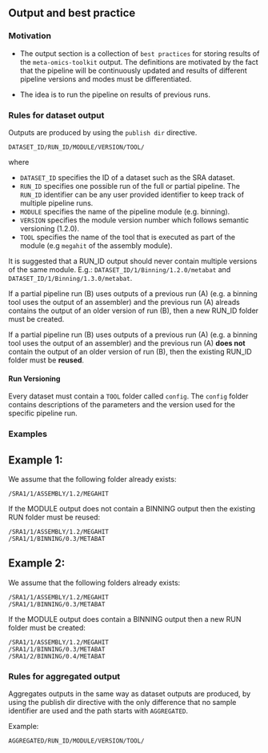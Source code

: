 ## Output and best practice

### Motivation

* The output section is a collection of `best practices` for storing results of the `meta-omics-toolkit` output.
The definitions are motivated by the fact that the pipeline will be continuously updated and results of different pipeline
versions and modes must be differentiated.

* The idea is to run the pipeline on results of previous runs.

### Rules for dataset output

Outputs are produced by using the `publish dir` directive.

```
DATASET_ID/RUN_ID/MODULE/VERSION/TOOL/
```
where
   * `DATASET_ID` specifies the ID of a dataset such as the SRA dataset.
   * `RUN_ID` specifies one possible run of the full or partial pipeline. The `RUN_ID` identifier can be any user provided identifier to keep track of multiple pipeline runs.
   * `MODULE` specifies the name of the pipeline module (e.g. binning).
   * `VERSION` specifies the module version number which follows semantic versioning (1.2.0).
   * `TOOL` specifies the name of the tool that is executed as part of the module (e.g `megahit` of the assembly module).

It is suggested that a RUN_ID output should never contain multiple versions of the same module. E.g.: 
`DATASET_ID/1/Binning/1.2.0/metabat` and `DATASET_ID/1/Binning/1.3.0/metabat`.

If a partial pipeline run (B) uses outputs of a previous run (A) (e.g. a binning tool uses the output of an assembler) and the previous run (A) alreads contains
the output of an older version of run (B), then a new RUN_ID folder must be created.

If a partial pipeline run (B) uses outputs of a previous run (A) (e.g. a binning tool uses the output of an assembler) and the previous run (A) **does not** contain
the output of an older version of run (B), then the existing RUN_ID folder must be **reused**.

#### Run Versioning

Every dataset must contain a `TOOL` folder called `config`. The `config` folder contains descriptions of the parameters and the version used for the specific pipeline run.

### Examples

## Example 1:

We assume that the following folder already exists:

```
/SRA1/1/ASSEMBLY/1.2/MEGAHIT
```


If the MODULE output does not contain a BINNING output then the existing RUN folder must be reused:

```
/SRA1/1/ASSEMBLY/1.2/MEGAHIT
/SRA1/1/BINNING/0.3/METABAT
```

## Example 2:

We assume that the following folders already exists:

```
/SRA1/1/ASSEMBLY/1.2/MEGAHIT
/SRA1/1/BINNING/0.3/METABAT
```

If the MODULE output does contain a BINNING output then a new RUN folder must be created:

```
/SRA1/1/ASSEMBLY/1.2/MEGAHIT
/SRA1/1/BINNING/0.3/METABAT
/SRA1/2/BINNING/0.4/METABAT
```

### Rules for aggregated output

Aggregates outputs in the same way as dataset outputs are produced, by using the publish dir directive with the only difference that no
sample identifier are used and the path starts with `AGGREGATED`.

Example:

```
AGGREGATED/RUN_ID/MODULE/VERSION/TOOL/
```
